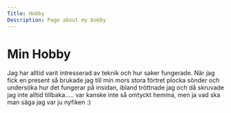 ```yaml
---
Title: Hobby
Description: Page about my bobby
---
```


Min Hobby
================

Jag har alltid varit intresserad av teknik och hur saker fungerade. När jag fick en present så brukade jag till min mors stora förtret plocka sönder och undersöka hur det fungerar på insidan, ibland tröttnade jag och då skruvade jag inte alltid tillbaka..... var kanske inte så omtyckt hemma, men ja vad ska man säga jag var ju nyfiken :)